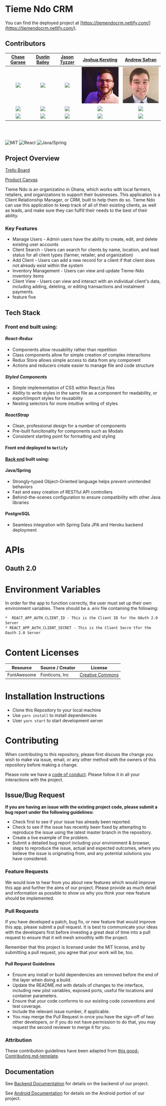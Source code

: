 # Tieme Ndo CRM

You can find the deployed project at [https://tiemendocrm.netlify.com/](https://tiemendocrm.netlify.com/).

## Contributors



|                                       [Chase Garsee](https://github.com/chasegarsee)                                        |                                       [Dustin Bailey](https://github.com/dgbailey)                                        |                                       [Jason Tyzzer](https://github.com/JTyzz)                                        |                                       [Joshua Kersting](https://github.com/KerstingJ)                                        |                                       [Andrew Safran](https://github.com/AWSafran)                                        |
| :-----------------------------------------------------------------------------------------------------------: | :-----------------------------------------------------------------------------------------------------------: | :-----------------------------------------------------------------------------------------------------------: | :-----------------------------------------------------------------------------------------------------------: | :-----------------------------------------------------------------------------------------------------------: |
|                      [<img src="https://www.dalesjewelers.com/wp-content/uploads/2018/10/placeholder-silhouette-male.png" width = "200" />](https://github.com/chasegarsee)                       |                      [<img src="https://www.dalesjewelers.com/wp-content/uploads/2018/10/placeholder-silhouette-female.png" width = "200" />](https://github.com/dgbailey)                       |                      [<img src="https://www.dalesjewelers.com/wp-content/uploads/2018/10/placeholder-silhouette-male.png" width = "200" />](https://github.com/JTyzz)                       |                      [<img src="./team/Josh.jpg" width = "200" />](https://github.com/KerstingJ)                       |                      [<img src="./team/Andrew.jpg" width = "200" />](https://github.com/AWSafran)                       |
|                 [<img src="https://github.com/favicon.ico" width="15"> ](https://github.com/chasegarsee)                 |            [<img src="https://github.com/favicon.ico" width="15"> ](https://github.com/dgbailey)             |           [<img src="https://github.com/favicon.ico" width="15"> ](https://github.com/JTyzz)            |          [<img src="https://github.com/favicon.ico" width="15"> ](https://github.com/KerstingJ)           |            [<img src="https://github.com/favicon.ico" width="15"> ](https://github.com/AWSafran)             |
| [ <img src="https://static.licdn.com/sc/h/al2o9zrvru7aqj8e1x2rzsrca" width="15"> ](https://www.linkedin.com/) | [ <img src="https://static.licdn.com/sc/h/al2o9zrvru7aqj8e1x2rzsrca" width="15"> ](https://www.linkedin.com/in/dustin-bailey-758ab195/) | [ <img src="https://static.licdn.com/sc/h/al2o9zrvru7aqj8e1x2rzsrca" width="15"> ](https://www.linkedin.com/) | [ <img src="https://static.licdn.com/sc/h/al2o9zrvru7aqj8e1x2rzsrca" width="15"> ](https://www.linkedin.com/in/josh-kersting-86142911b/) | [ <img src="https://static.licdn.com/sc/h/al2o9zrvru7aqj8e1x2rzsrca" width="15"> ](https://www.linkedin.com/in/andrew-safran-5a1432114/) |

<br>
<br>


![MIT](https://img.shields.io/packagist/l/doctrine/orm.svg)
![React](https://img.shields.io/badge/react-v16.7.0--alpha.2-blue.svg)
![Java/Spring](https://img.shields.io/badge/Java/Spring-JDK_11-blue.svg)


## Project Overview

[Trello Board](https://trello.com/b/5Svtzpqc/labs13-agriculture)

[Product Canvas](https://docs.google.com/document/d/1_fGETRF4KUppUkOO7DZxUqPFMrWGGSpBdn_sash6JOA/edit?usp=sharing)

Tieme Ndo is an organizatino in Ghana, which works with local farmers, retailers, and organizations to support their businesses. This application is a Client Relationship Manager, or CRM, built to help them do so. Tieme Ndo can use this application to keep track of all of their existing clients, as well as leads, and make sure they can fulfill their needs to the best of their ability.

### Key Features

-    Manage Users - Admin users have the ability to create, edit, and delete existing user accounts
-    Client Search - Users can search for clients by name, location, and lead status for all client types (farmer, retailer, and organization)
-    Add Client - Users can add a new record for a client if that client does not already exist within the system
-    Inventory Management - Users can view and update Tieme-Ndo inventory items
-    Client View - Users can view and interact with an individual client's data, including adding, deleting, or editing transactions and instalment payments.
-    feature five

## Tech Stack

### Front end built using:

#### _React-Redux_

-    Components allow reusability rather than repetition
-    Class components allow for simple creation of complex interactions
-    Redux Store allows simple access to data from any component
-    Actions and reducers create easier to manage file and code structure

#### _Styled Components_

-    Simple implementation of CSS within React.js files
-    Ability to write styles in the same file as a component for readability, or export/import styles for reusability
-    Nesting selectors for more intuitive writing of styles

#### _ReactStrap_

-    Clean, professional design for a number of components
-    Pre-built funcitonality for components such as Modals
-    Consistent starting point for formatting and styling

#### Front end deployed to `Netlify`

#### [Back end](https://github.com/labs13-agriculture/Tiemendo-Back-End) built using:

#### Java/Spring

-    Strongly-typed Object-Oriented language helps prevent unintended behaviors
-    Fast and easy creation of RESTful API controllers
-    Behind-the-scenes configuration to ensure compatibility with other Java libraries

#### PostgreSQL

-    Seamless integration with Spring Data JPA and Heroku backend deployment

# APIs

## Oauth 2.0



# Environment Variables

In order for the app to function correctly, the user must set up their own environment variables. There should be a .env file containing the following:



    *  REACT_APP_AUTH_CLIENT_ID - This is the Client ID for the OAuth 2.0 Server
    * REACT_APP_AUTH_CLIENT_SECRET - This is the Client Secre tfor the Oauth 2.0 Server

# Content Licenses



| Resource | Source / Creator | License                                                                      |
| -------------- | ---------------- | ---------------------------------------------------------------------------- |
| FontAwesome   | Fonticons, Inc   | [Creative Commons](https://fontawesome.com/license/free) |

# Installation Instructions

- Clone this Repository to your local machine
- Use `yarn install` to install dependencies
- User `yarn start` to start development server


# Contributing

When contributing to this repository, please first discuss the change you wish to make via issue, email, or any other method with the owners of this repository before making a change.

Please note we have a [code of conduct](./CODE_OF_CONDUCT.md). Please follow it in all your interactions with the project.

## Issue/Bug Request
   
 **If you are having an issue with the existing project code, please submit a bug report under the following guidelines:**
 - Check first to see if your issue has already been reported.
 - Check to see if the issue has recently been fixed by attempting to reproduce the issue using the latest master branch in the repository.
 - Create a live example of the problem.
 - Submit a detailed bug report including your environment & browser, steps to reproduce the issue, actual and expected outcomes,  where you believe the issue is originating from, and any potential solutions you have considered.

### Feature Requests

We would love to hear from you about new features which would improve this app and further the aims of our project. Please provide as much detail and information as possible to show us why you think your new feature should be implemented.

### Pull Requests

If you have developed a patch, bug fix, or new feature that would improve this app, please submit a pull request. It is best to communicate your ideas with the developers first before investing a great deal of time into a pull request to ensure that it will mesh smoothly with the project.

Remember that this project is licensed under the MIT license, and by submitting a pull request, you agree that your work will be, too.

#### Pull Request Guidelines

- Ensure any install or build dependencies are removed before the end of the layer when doing a build.
- Update the README.md with details of changes to the interface, including new plist variables, exposed ports, useful file locations and container parameters.
- Ensure that your code conforms to our existing code conventions and test coverage.
- Include the relevant issue number, if applicable.
- You may merge the Pull Request in once you have the sign-off of two other developers, or if you do not have permission to do that, you may request the second reviewer to merge it for you.

### Attribution

These contribution guidelines have been adapted from [this good-Contributing.md-template](https://gist.github.com/PurpleBooth/b24679402957c63ec426).

## Documentation

See [Backend Documentation](https://github.com/labs13-agriculture/Tiemendo-Back-End/blob/master2/README.md) for details on the backend of our project.

See [Android Documentation](https://github.com/labs13-agriculture/android/blob/master/README.md) for details on the Android portion of our project.
